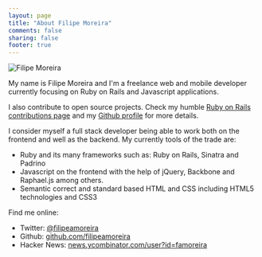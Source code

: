 ```yaml
---
layout: page
title: "About Filipe Moreira"
comments: false
sharing: false
footer: true
---
```


<img src="/images/filipemoreira.jpg" alt="Filipe Moreira" class='about-image'/>

My name is Filipe Moreira and I'm a freelance web and mobile developer currently focusing on Ruby on Rails and Javascript applications.

I also contribute to open source projects. Check my humble [Ruby on Rails contributions page](http://contributors.rubyonrails.org/contributors/filipe-moreira/commits) and my [Github profile](https://github.com/filipeamoreira) for more details.

I consider myself a full stack developer being able to work both on the frontend and well as the backend. My currently tools of the trade are:

* Ruby and its many frameworks such as: Ruby on Rails, Sinatra and Padrino
* Javascript on the frontend with the help of jQuery, Backbone and Raphael.js among others.
* Semantic correct and standard based HTML and CSS including HTML5 technologies and CSS3

Find me online:

* Twitter: [@filipeamoreira](http://twitter.com/filipeamoreira)
* Github: [github.com/filipeamoreira](http://github.com/filipeamoreira)
* Hacker News: [news.ycombinator.com/user?id=famoreira](http://news.ycombinator.com/user?id=famoreira)
